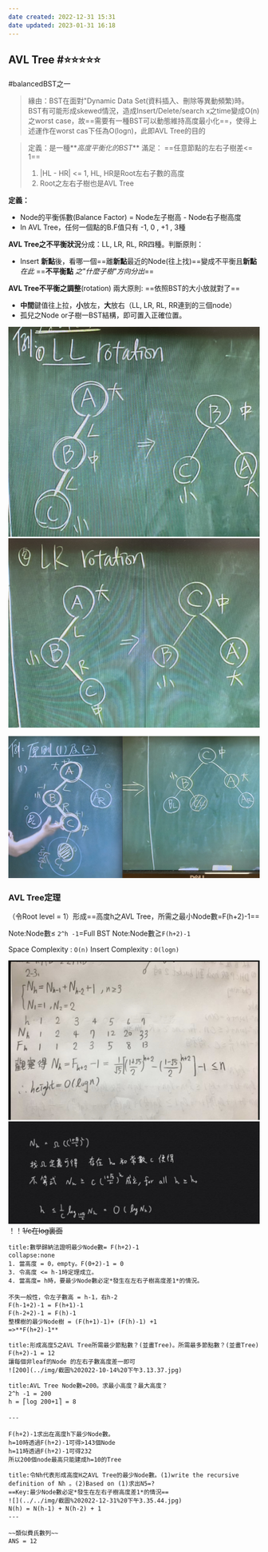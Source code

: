 ```yaml
---
date created: 2022-12-31 15:31
date updated: 2023-01-31 16:18
---
```


## AVL Tree #⭐️⭐️⭐️⭐️⭐️

#balancedBST之一

> 緣由：BST在面對"Dynamic Data Set(資料插入、刪除等異動頻繁)時。BST有可能形成skewed情況，造成Insert/Delete/search x之time變成O(n)之worst case，故==需要有一種BST可以動態維持高度最小化==，使得上述運作在worst cas下任為O(logn)，此即AVL Tree的目的

> 定義：是一種**_高度平衡化的BST_**
> 滿足： ==任意節點的左右子樹差<= 1==
>
> 1. |HL - HR| <= 1, HL, HR是Root左右子數的高度
> 2. Root之左右子樹也是AVL Tree

**定義：**

- Node的平衡係數(Balance Factor) = Node左子樹高 - Node右子樹高度
- In AVL Tree，任何一個點的B.F值只有 -1, 0 , +1 , 3種

**AVL Tree之不平衡狀況**分成：LL, LR, RL, RR四種。判斷原則：

- Insert **新點**後，看哪一個==離**新點**最近的Node(往上找)==變成不平衡且**新點** _在此_ ==**不平衡點** _之"什麼子樹"方向分出_==

**AVL Tree不平衡之調整**(rotation)
兩大原則: ==依照BST的大小放就對了==

- **中間**鍵值往上拉，**小**放左，**大**放右（LL, LR, RL, RR連到的三個node）
- 孤兒之Node or子樹一BST結構，即可置入正確位置。

![200](../img/截圖%202022-10-13%20下午9.19.26.jpg)
![200](../img/截圖%202022-10-13%20下午9.19.38.jpg)

![300](../img/截圖%202022-10-14%20下午2.21.21.jpg)

### AVL Tree定理

（令Root level = 1）形成==高度h之AVL Tree，所需之最小Node數=F(h+2)-1==

Note:Node數≤ `2^h -1`=Full BST
Note:Node數≧`F(h+2)-1`

Space Complexity : `O(n)`
Insert Complexity : `O(logn)`

![](../../img/截圖%202023-01-31%20下午4.17.43.jpg)
![](../../img/截圖%202023-01-31%20下午4.27.45.jpg)
！！~~1/c在log裏面~~
```ad-note
title:數學歸納法證明最少Node數= F(h+2)-1
collapse:none
1. 當高度 = 0，empty。F(0+2)-1 = 0
3. 令高度 <= h-1時定理成立。
4. 當高度= h時，要最少Node數必定*發生在左右子樹高度差1*的情況。

不失一般性，令左子數高 = h-1，右h-2
F(h-1+2)-1 = F(h+1)-1
F(h-2+2)-1 = F(h)-1
整棵樹的最少Node樹 = (F(h+1)-1)+ (F(h)-1) +1
=>**F(h+2)-1**

```

```ad-example
title:形成高度5之AVL Tree所需最少節點數？(並畫Tree)。所需最多節點數？(並畫Tree)
F(h+2)-1 = 12
讓每個非leaf的Node 的左右子數高度差一即可
![200](../img/截圖%202022-10-14%20下午3.13.37.jpg)
```

```ad-example
title:AVL Tree Node數=200。求最小高度？最大高度？
2^h -1 = 200
h = ⎡log 200+1⎤ = 8

---

F(h+2)-1求出在高度h下最少Node數。
h=10時透過F(h+2)-1可得>143個Node
h=11時透過F(h+2)-1可得232
所以200個node最高只能建成h=10的Tree
```

```ad-example
title:令Nh代表形成高度H之AVL Tree的最少Node數。(1)write the recursive definition of Nh 。(2)Based on (1)求出N5=?
==Key:最少Node數必定*發生在左右子樹高度差1*的情況==
![](../../img/截圖%202022-12-31%20下午3.35.44.jpg)
N(h) = N(h-1) + N(h-2) + 1
---

~~類似費氏數列~~
ANS = 12
```
